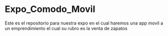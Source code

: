 # Expo_Comodo_Movil
Este es el repositorio para nuestra expo en el cual haremos una app movil a un emprendimiento el cual su rubro es la venta de zapatos

